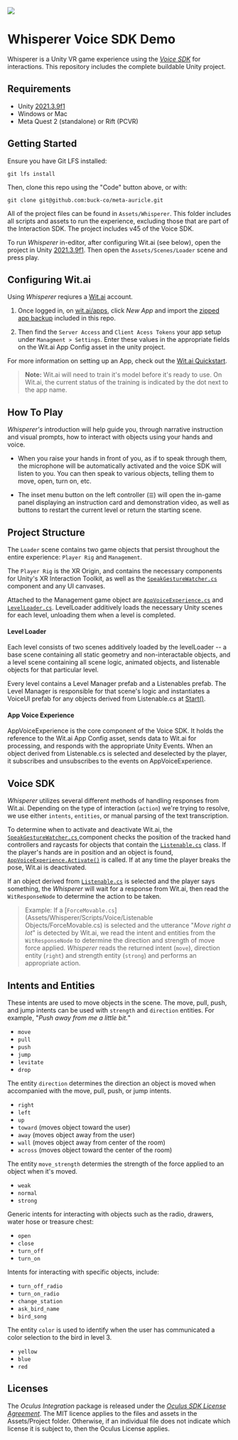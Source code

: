 ![](./Media/titlecard_hero01.png)

# Whisperer Voice SDK Demo
Whisperer is a Unity VR game experience using the *[Voice SDK](https://developer.oculus.com/documentation/unity/voice-sdk-overview/)* for interactions. This repository includes the complete buildable Unity project.

## Requirements
- Unity [2021.3.9f1](https://unity3d.com/unity/whats-new/2021.3.9)
- Windows or Mac
- Meta Quest 2 (standalone) or Rift (PCVR)

## Getting Started

Ensure you have Git LFS installed: 

```
git lfs install
```

Then, clone this repo using the "Code" button above, or with:
```
git clone git@github.com:buck-co/meta-auricle.git
```

All of the project files can be found in `Assets/Whisperer`. This folder includes all scripts and assets to run the experience, excluding those that are part of the Interaction SDK. The project includes v45 of the Voice SDK.

To run *Whisperer* in-editor, after configuring Wit.ai (see below), open the project in Unity [2021.3.9f1](https://unity3d.com/unity/whats-new/2021.3.9). Then open the `Assets/Scenes/Loader` scene and press play.

## Configuring Wit.ai

Using *Whisperer* reqiures a [Wit.ai](https://wit.ai) account.

1. Once logged in, on [wit.ai/apps](https://wit.ai/apps), click *New App* and import the [zipped app backup](https://github.com/buck-co/meta-auricle/blob/main/Assets/whisperer-wit-app.zip) included in this repo. 

2. Then find the `Server Access` and `Client Acess Tokens` your app setup under `Managment > Settings`. Enter these values in the appropriate fields on the Wit.ai App Config asset in the unity project. 

For more information on setting up an App, check out the [Wit.ai Quickstart](https://wit.ai/docs/quickstart).

> **Note:** Wit.ai will need to train it's model before it's ready to use. On Wit.ai, the current status of the training is indicated by the dot next to the app name.

## How To Play
*Whisperer's* introduction will help guide you, through narrative instruction and visual prompts, how to interact with objects using your hands and voice.

- When you raise your hands in front of you, as if to speak through them, the microphone will be automatically activated and the voice SDK will listen to you. You can then speak to various objects, telling them to move, open, turn on, etc.

- The inset menu button on the left controller (`☰`) will open the in-game panel displaying an instruction card and demonstration video, as well as buttons to restart the current level or return the starting scene.

## Project Structure

The `Loader` scene contains two game objects that persist throughout the entire experience: `Player Rig` and `Management`.

The `Player Rig` is the XR Origin, and contains the necessary components for Unity's XR Interaction Toolkit, as well as the [`SpeakGestureWatcher.cs` ](Assets/Whisperer/Scripts/Voice/SpeakGestureWatcher.cs) component and any UI canvases.

Attached to the Management game object are [`AppVoiceExperience.cs`](Assets/Oculus/Voice/Scripts/Runtime/Service/AppVoiceExperience.cs) and [`LevelLoader.cs`](Assets/Whisperer/Scripts/Logic/LevelLoader.cs). LevelLoader additively loads the necessary Unity scenes for each level, unloading them when a level is completed.

#### Level Loader

Each level consists of two scenes additively loaded by the levelLoader -- a base scene containing all static geometry and non-interactable objects, and a level scene containing all scene logic, animated objects, and listenable objects for that particular level. 

Every level contains a Level Manager prefab and a Listenables prefab. The Level Manager is responsible for that scene's logic and instantiates a VoiceUI prefab for any objects derived from Listenable.cs at [Start()](Assets/Whisperer/Scripts/Logic/LevelLoader.cs#L58).

#### App Voice Experience

AppVoiceExperience is the core component of the Voice SDK. It holds the reference to the Wit.ai App Config asset, sends data to Wit.ai for processing, and responds with the appropriate Unity Events. When an object derived from Listenable.cs is selected and deselected by the player, it subscribes and unsubscribes to the events on AppVoiceExperience.


## Voice SDK

*Whisperer* utilizes several different methods of handling responses from Wit.ai. Depending on the type of interaction (`action`) we're trying to resolve, we use either `intents`, `entities`, or manual parsing of the text transcription. 

To determine when to activate and deactivate Wit.ai, the [`SpeakGestureWatcher.cs` ](Assets/Whisperer/Scripts/Voice/SpeakGestureWatcher.cs) component checks the position of the tracked hand controllers and raycasts for objects that contain the [`Listenable.cs`](Assets/Whisperer/Scripts/Voice/Listenable.cs) class. If the player's hands are in position and an object is found, [`AppVoiceExperience.Activate()`](Assets/Oculus/Voice/Scripts/Runtime/Service/AppVoiceExperience.cs#L104-L113) is called. If at any time the player breaks the pose, Wit.ai is deactivated.

If an object derived from [`Listenable.cs`](Assets/Whisperer/Scripts/Voice/Listenable.cs) is selected and the player says something, the *Whisperer* will wait for a response from Wit.ai, then read the ```WitResponseNode``` to determine the action to be taken.

> Example: If a [`ForceMovable.cs`](Assets/Whisperer/Scripts/Voice/Listenable Objects/ForceMovable.cs) is selected and the utterance "*Move right a lot*" is detected by Wit.ai, we read the intent and entities from the `WitResponseNode` to determine the direction and strength of move force applied. *Whisperer* reads the returned intent (`move`), direction entity (`right`) and strength entity (`strong`) and performs an appropriate action.

## Intents and Entities
These intents are used to move objects in the scene. The move, pull, push, and jump intents can be used with `strength` and `direction` entities. For example, "*Push away from me a little bit.*"

- `move`
- `pull`
- `push`
- `jump`
- `levitate`
- `drop`

The entity `direction` determines the direction an object is moved when accompanied with the move, pull, push, or jump intents.

- `right`
- `left`
- `up`
- `toward` (moves object toward the user)
- `away` (moves object away from the user)
- `wall` (moves object away from center of the room)
- `across` (moves object toward the center of the room)

The entity `move_strength` determies the strength of the force applied to an object when it's moved.

- `weak`
- `normal`
- `strong`

Generic intents for interacting with objects such as the radio, drawers, water hose or treasure chest:

- `open`
- `close`
- `turn_off`
- `turn_on`

Intents for interacting with specific objects, include:

- `turn_off_radio`
- `turn_on_radio`
- `change_station`
- `ask_bird_name`
- `bird_song`

The entity `color` is used to identify when the user has communicated a color selection to the bird in level 3.

- `yellow`
- `blue`
- `red`

## Licenses
The *Oculus Integration* package is released under the *[Oculus SDK License Agreement](https://developer.oculus.com/licenses/oculussdk)*.
The MIT licence applies to the files and assets in the Assets/Project folder.
Otherwise, if an individual file does not indicate which license it is subject to, then the Oculus License applies.
